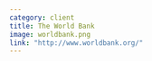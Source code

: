 ```yaml
---
category: client
title: The World Bank
image: worldbank.png
link: "http://www.worldbank.org/"
---
```

